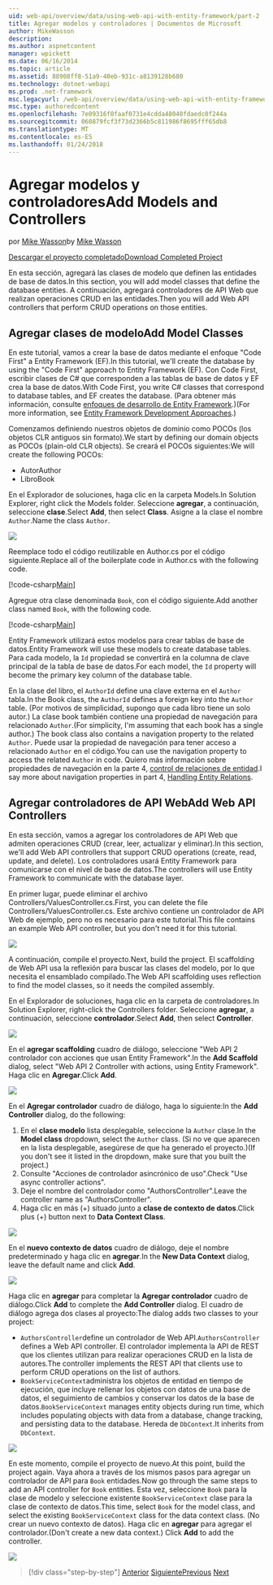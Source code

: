 ```yaml
---
uid: web-api/overview/data/using-web-api-with-entity-framework/part-2
title: Agregar modelos y controladores | Documentos de Microsoft
author: MikeWasson
description: 
ms.author: aspnetcontent
manager: wpickett
ms.date: 06/16/2014
ms.topic: article
ms.assetid: 88908ff8-51a9-40eb-931c-a8139128b680
ms.technology: dotnet-webapi
ms.prod: .net-framework
msc.legacyurl: /web-api/overview/data/using-web-api-with-entity-framework/part-2
msc.type: authoredcontent
ms.openlocfilehash: 7e09316f0faaf0731e4cdda48040fdaedc0f244a
ms.sourcegitcommit: 060879fcf3f73d2366b5c811986f8695fff65db8
ms.translationtype: MT
ms.contentlocale: es-ES
ms.lasthandoff: 01/24/2018
---
```

<a name="add-models-and-controllers"></a><span data-ttu-id="9a0bb-102">Agregar modelos y controladores</span><span class="sxs-lookup"><span data-stu-id="9a0bb-102">Add Models and Controllers</span></span>
====================
<span data-ttu-id="9a0bb-103">por [Mike Wasson](https://github.com/MikeWasson)</span><span class="sxs-lookup"><span data-stu-id="9a0bb-103">by [Mike Wasson](https://github.com/MikeWasson)</span></span>

[<span data-ttu-id="9a0bb-104">Descargar el proyecto completado</span><span class="sxs-lookup"><span data-stu-id="9a0bb-104">Download Completed Project</span></span>](https://github.com/MikeWasson/BookService)

<span data-ttu-id="9a0bb-105">En esta sección, agregará las clases de modelo que definen las entidades de base de datos.</span><span class="sxs-lookup"><span data-stu-id="9a0bb-105">In this section, you will add model classes that define the database entities.</span></span> <span data-ttu-id="9a0bb-106">A continuación, agregará controladores de API Web que realizan operaciones CRUD en las entidades.</span><span class="sxs-lookup"><span data-stu-id="9a0bb-106">Then you will add Web API controllers that perform CRUD operations on those entities.</span></span>

## <a name="add-model-classes"></a><span data-ttu-id="9a0bb-107">Agregar clases de modelo</span><span class="sxs-lookup"><span data-stu-id="9a0bb-107">Add Model Classes</span></span>

<span data-ttu-id="9a0bb-108">En este tutorial, vamos a crear la base de datos mediante el enfoque "Code First" a Entity Framework (EF).</span><span class="sxs-lookup"><span data-stu-id="9a0bb-108">In this tutorial, we'll create the database by using the "Code First" approach to Entity Framework (EF).</span></span> <span data-ttu-id="9a0bb-109">Con Code First, escribir clases de C# que corresponden a las tablas de base de datos y EF crea la base de datos.</span><span class="sxs-lookup"><span data-stu-id="9a0bb-109">With Code First, you write C# classes that correspond to database tables, and EF creates the database.</span></span> <span data-ttu-id="9a0bb-110">(Para obtener más información, consulte [enfoques de desarrollo de Entity Framework](https://msdn.microsoft.com/library/ms178359%28v=vs.110%29.aspx#dbfmfcf).)</span><span class="sxs-lookup"><span data-stu-id="9a0bb-110">(For more information, see [Entity Framework Development Approaches](https://msdn.microsoft.com/library/ms178359%28v=vs.110%29.aspx#dbfmfcf).)</span></span>

<span data-ttu-id="9a0bb-111">Comenzamos definiendo nuestros objetos de dominio como POCOs (los objetos CLR antiguos sin formato).</span><span class="sxs-lookup"><span data-stu-id="9a0bb-111">We start by defining our domain objects as POCOs (plain-old CLR objects).</span></span> <span data-ttu-id="9a0bb-112">Se creará el POCOs siguientes:</span><span class="sxs-lookup"><span data-stu-id="9a0bb-112">We will create the following POCOs:</span></span>

- <span data-ttu-id="9a0bb-113">Autor</span><span class="sxs-lookup"><span data-stu-id="9a0bb-113">Author</span></span>
- <span data-ttu-id="9a0bb-114">Libro</span><span class="sxs-lookup"><span data-stu-id="9a0bb-114">Book</span></span>

<span data-ttu-id="9a0bb-115">En el Explorador de soluciones, haga clic en la carpeta Models.</span><span class="sxs-lookup"><span data-stu-id="9a0bb-115">In Solution Explorer, right click the Models folder.</span></span> <span data-ttu-id="9a0bb-116">Seleccione **agregar**, a continuación, seleccione **clase**.</span><span class="sxs-lookup"><span data-stu-id="9a0bb-116">Select **Add**, then select **Class**.</span></span> <span data-ttu-id="9a0bb-117">Asigne a la clase el nombre `Author`.</span><span class="sxs-lookup"><span data-stu-id="9a0bb-117">Name the class `Author`.</span></span>

![](part-2/_static/image1.png)

<span data-ttu-id="9a0bb-118">Reemplace todo el código reutilizable en Author.cs por el código siguiente.</span><span class="sxs-lookup"><span data-stu-id="9a0bb-118">Replace all of the boilerplate code in Author.cs with the following code.</span></span>

[!code-csharp[Main](part-2/samples/sample1.cs)]

<span data-ttu-id="9a0bb-119">Agregue otra clase denominada `Book`, con el código siguiente.</span><span class="sxs-lookup"><span data-stu-id="9a0bb-119">Add another class named `Book`, with the following code.</span></span>

[!code-csharp[Main](part-2/samples/sample2.cs)]

<span data-ttu-id="9a0bb-120">Entity Framework utilizará estos modelos para crear tablas de base de datos.</span><span class="sxs-lookup"><span data-stu-id="9a0bb-120">Entity Framework will use these models to create database tables.</span></span> <span data-ttu-id="9a0bb-121">Para cada modelo, la `Id` propiedad se convertirá en la columna de clave principal de la tabla de base de datos.</span><span class="sxs-lookup"><span data-stu-id="9a0bb-121">For each model, the `Id` property will become the primary key column of the database table.</span></span>

<span data-ttu-id="9a0bb-122">En la clase del libro, el `AuthorId` define una clave externa en el `Author` tabla.</span><span class="sxs-lookup"><span data-stu-id="9a0bb-122">In the Book class, the `AuthorId` defines a foreign key into the `Author` table.</span></span> <span data-ttu-id="9a0bb-123">(Por motivos de simplicidad, supongo que cada libro tiene un solo autor.) La clase book también contiene una propiedad de navegación para relacionado `Author`.</span><span class="sxs-lookup"><span data-stu-id="9a0bb-123">(For simplicity, I'm assuming that each book has a single author.) The book class also contains a navigation property to the related `Author`.</span></span> <span data-ttu-id="9a0bb-124">Puede usar la propiedad de navegación para tener acceso a relacionado `Author` en el código.</span><span class="sxs-lookup"><span data-stu-id="9a0bb-124">You can use the navigation property to access the related `Author` in code.</span></span> <span data-ttu-id="9a0bb-125">Quiero más información sobre propiedades de navegación en la parte 4, [control de relaciones de entidad](part-4.md).</span><span class="sxs-lookup"><span data-stu-id="9a0bb-125">I say more about navigation properties in part 4, [Handling Entity Relations](part-4.md).</span></span>

## <a name="add-web-api-controllers"></a><span data-ttu-id="9a0bb-126">Agregar controladores de API Web</span><span class="sxs-lookup"><span data-stu-id="9a0bb-126">Add Web API Controllers</span></span>

<span data-ttu-id="9a0bb-127">En esta sección, vamos a agregar los controladores de API Web que admiten operaciones CRUD (crear, leer, actualizar y eliminar).</span><span class="sxs-lookup"><span data-stu-id="9a0bb-127">In this section, we'll add Web API controllers that support CRUD operations (create, read, update, and delete).</span></span> <span data-ttu-id="9a0bb-128">Los controladores usará Entity Framework para comunicarse con el nivel de base de datos.</span><span class="sxs-lookup"><span data-stu-id="9a0bb-128">The controllers will use Entity Framework to communicate with the database layer.</span></span>

<span data-ttu-id="9a0bb-129">En primer lugar, puede eliminar el archivo Controllers/ValuesController.cs.</span><span class="sxs-lookup"><span data-stu-id="9a0bb-129">First, you can delete the file Controllers/ValuesController.cs.</span></span> <span data-ttu-id="9a0bb-130">Este archivo contiene un controlador de API Web de ejemplo, pero no es necesario para este tutorial.</span><span class="sxs-lookup"><span data-stu-id="9a0bb-130">This file contains an example Web API controller, but you don't need it for this tutorial.</span></span>

![](part-2/_static/image2.png)

<span data-ttu-id="9a0bb-131">A continuación, compile el proyecto.</span><span class="sxs-lookup"><span data-stu-id="9a0bb-131">Next, build the project.</span></span> <span data-ttu-id="9a0bb-132">El scaffolding de Web API usa la reflexión para buscar las clases del modelo, por lo que necesita el ensamblado compilado.</span><span class="sxs-lookup"><span data-stu-id="9a0bb-132">The Web API scaffolding uses reflection to find the model classes, so it needs the compiled assembly.</span></span>

<span data-ttu-id="9a0bb-133">En el Explorador de soluciones, haga clic en la carpeta de controladores.</span><span class="sxs-lookup"><span data-stu-id="9a0bb-133">In Solution Explorer, right-click the Controllers folder.</span></span> <span data-ttu-id="9a0bb-134">Seleccione **agregar**, a continuación, seleccione **controlador**.</span><span class="sxs-lookup"><span data-stu-id="9a0bb-134">Select **Add**, then select **Controller**.</span></span>

![](part-2/_static/image3.png)

<span data-ttu-id="9a0bb-135">En el **agregar scaffolding** cuadro de diálogo, seleccione "Web API 2 controlador con acciones que usan Entity Framework".</span><span class="sxs-lookup"><span data-stu-id="9a0bb-135">In the **Add Scaffold** dialog, select "Web API 2 Controller with actions, using Entity Framework".</span></span> <span data-ttu-id="9a0bb-136">Haga clic en **Agregar**.</span><span class="sxs-lookup"><span data-stu-id="9a0bb-136">Click **Add**.</span></span>

![](part-2/_static/image4.png)

<span data-ttu-id="9a0bb-137">En el **Agregar controlador** cuadro de diálogo, haga lo siguiente:</span><span class="sxs-lookup"><span data-stu-id="9a0bb-137">In the **Add Controller** dialog, do the following:</span></span>

1. <span data-ttu-id="9a0bb-138">En el **clase modelo** lista desplegable, seleccione la `Author` clase.</span><span class="sxs-lookup"><span data-stu-id="9a0bb-138">In the **Model class** dropdown, select the `Author` class.</span></span> <span data-ttu-id="9a0bb-139">(Si no ve que aparecen en la lista desplegable, asegúrese de que ha generado el proyecto.)</span><span class="sxs-lookup"><span data-stu-id="9a0bb-139">(If you don't see it listed in the dropdown, make sure that you built the project.)</span></span>
2. <span data-ttu-id="9a0bb-140">Consulte "Acciones de controlador asincrónico de uso".</span><span class="sxs-lookup"><span data-stu-id="9a0bb-140">Check "Use async controller actions".</span></span>
3. <span data-ttu-id="9a0bb-141">Deje el nombre del controlador como &quot;AuthorsController&quot;.</span><span class="sxs-lookup"><span data-stu-id="9a0bb-141">Leave the controller name as &quot;AuthorsController&quot;.</span></span>
4. <span data-ttu-id="9a0bb-142">Haga clic en más (+) situado junto a **clase de contexto de datos**.</span><span class="sxs-lookup"><span data-stu-id="9a0bb-142">Click plus (+) button next to **Data Context Class**.</span></span>

![](part-2/_static/image5.png)

<span data-ttu-id="9a0bb-143">En el **nuevo contexto de datos** cuadro de diálogo, deje el nombre predeterminado y haga clic en **agregar**.</span><span class="sxs-lookup"><span data-stu-id="9a0bb-143">In the **New Data Context** dialog, leave the default name and click **Add**.</span></span>

![](part-2/_static/image6.png)

<span data-ttu-id="9a0bb-144">Haga clic en **agregar** para completar la **Agregar controlador** cuadro de diálogo.</span><span class="sxs-lookup"><span data-stu-id="9a0bb-144">Click **Add** to complete the **Add Controller** dialog.</span></span> <span data-ttu-id="9a0bb-145">El cuadro de diálogo agrega dos clases al proyecto:</span><span class="sxs-lookup"><span data-stu-id="9a0bb-145">The dialog adds two classes to your project:</span></span>

- <span data-ttu-id="9a0bb-146">`AuthorsController`define un controlador de Web API.</span><span class="sxs-lookup"><span data-stu-id="9a0bb-146">`AuthorsController` defines a Web API controller.</span></span> <span data-ttu-id="9a0bb-147">El controlador implementa la API de REST que los clientes utilizan para realizar operaciones CRUD en la lista de autores.</span><span class="sxs-lookup"><span data-stu-id="9a0bb-147">The controller implements the REST API that clients use to perform CRUD operations on the list of authors.</span></span>
- <span data-ttu-id="9a0bb-148">`BookServiceContext`administra los objetos de entidad en tiempo de ejecución, que incluye rellenar los objetos con datos de una base de datos, el seguimiento de cambios y conservar los datos de la base de datos.</span><span class="sxs-lookup"><span data-stu-id="9a0bb-148">`BookServiceContext` manages entity objects during run time, which includes populating objects with data from a database, change tracking, and persisting data to the database.</span></span> <span data-ttu-id="9a0bb-149">Hereda de `DbContext`.</span><span class="sxs-lookup"><span data-stu-id="9a0bb-149">It inherits from `DbContext`.</span></span>

![](part-2/_static/image7.png)

<span data-ttu-id="9a0bb-150">En este momento, compile el proyecto de nuevo.</span><span class="sxs-lookup"><span data-stu-id="9a0bb-150">At this point, build the project again.</span></span> <span data-ttu-id="9a0bb-151">Vaya ahora a través de los mismos pasos para agregar un controlador de API para `Book` entidades.</span><span class="sxs-lookup"><span data-stu-id="9a0bb-151">Now go through the same steps to add an API controller for `Book` entities.</span></span> <span data-ttu-id="9a0bb-152">Esta vez, seleccione `Book` para la clase de modelo y seleccione existente `BookServiceContext` clase para la clase de contexto de datos.</span><span class="sxs-lookup"><span data-stu-id="9a0bb-152">This time, select `Book` for the model class, and select the existing `BookServiceContext` class for the data context class.</span></span> <span data-ttu-id="9a0bb-153">(No crear un nuevo contexto de datos). Haga clic en **agregar** para agregar el controlador.</span><span class="sxs-lookup"><span data-stu-id="9a0bb-153">(Don't create a new data context.) Click **Add** to add the controller.</span></span>

![](part-2/_static/image8.png)

>[!div class="step-by-step"]
<span data-ttu-id="9a0bb-154">[Anterior](part-1.md)
[Siguiente](part-3.md)</span><span class="sxs-lookup"><span data-stu-id="9a0bb-154">[Previous](part-1.md)
[Next](part-3.md)</span></span>
